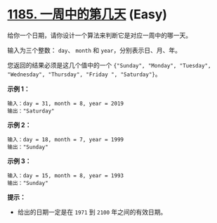 # [1185. 一周中的第几天][link] (Easy)

[link]: https://leetcode.cn/problems/day-of-the-week/

给你一个日期，请你设计一个算法来判断它是对应一周中的哪一天。

输入为三个整数： `day`、 `month` 和 `year`，分别表示日、月、年。

您返回的结果必须是这几个值中的一个 `{"Sunday", "Monday", "Tuesday", "Wednesday", "Thursday", "Friday
", "Saturday"}`。

**示例 1：**

```
输入：day = 31, month = 8, year = 2019
输出："Saturday"

```

**示例 2：**

```
输入：day = 18, month = 7, year = 1999
输出："Sunday"

```

**示例 3：**

```
输入：day = 15, month = 8, year = 1993
输出："Sunday"

```

**提示：**

- 给出的日期一定是在 `1971` 到 `2100` 年之间的有效日期。
